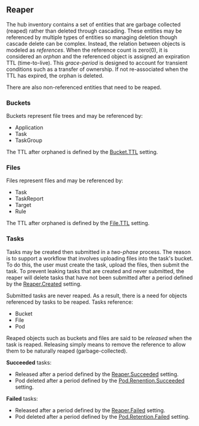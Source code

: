 
## Reaper ##

The hub inventory contains a set of entities that are garbage collected (reaped) 
rather than deleted through cascading. These entities may be referenced by multiple
types of entities so managing deletion though cascade delete can be complex. Instead,
the relation between objects is modeled as _references_. When the reference count
is zero(0), it is considered an _orphan_ and the referenced object is assigned 
an expiration TTL (time-to-live). This _grace-period_ is designed to account for 
transient conditions such as a transfer of ownership. If not re-associated when the 
TTL has expired, the orphan is deleted.

There are also non-referenced entities that need to be reaped.

### Buckets ###

Buckets represent file trees and may be referenced by:
- Application
- Task
- TaskGroup

The TTL after orphaned is defined by the
[Bucket.TTL](https://github.com/konveyor/tackle2-hub/blob/ab4977d68c9e4a8e1d0189f296ef1bafc447b92d/settings/README.md#main) setting.

### Files ###

Files represent files and may be referenced by:
- Task
- TaskReport
- Target
- Rule

The TTL after orphaned is defined by the
[File.TTL](https://github.com/konveyor/tackle2-hub/blob/ab4977d68c9e4a8e1d0189f296ef1bafc447b92d/settings/README.md#main) setting.

### Tasks ###

Tasks may be created then submitted in a _two-phase_ process. The reason is to support
a workflow that involves uploading files into the task's bucket. To do this, the user
must create the task, upload the files, then submit the task. To prevent leaking tasks
that are created and never submitted, the reaper will delete tasks that have not been
submitted after a period defined by the
[Reaper.Created](https://github.com/konveyor/tackle2-hub/blob/ab4977d68c9e4a8e1d0189f296ef1bafc447b92d/settings/README.md#task-manager) setting.

Submitted tasks are never reaped. As a result, there is a need for objects
referenced by tasks to be reaped. Tasks reference:
- Bucket
- File
- Pod

Reaped objects such as buckets and files are said to be _released_ when the task is
reaped. Releasing simply means to remove the reference to allow them to be
naturally reaped (garbage-collected).

**Succeeded** tasks:
- Released after a period defined by the
  [Reaper.Succeeded](https://github.com/konveyor/tackle2-hub/blob/ab4977d68c9e4a8e1d0189f296ef1bafc447b92d/settings/README.md#task-manager) setting.
- Pod deleted after a period defined by the
  [Pod.Renention.Succeeded](https://github.com/konveyor/tackle2-hub/blob/ab4977d68c9e4a8e1d0189f296ef1bafc447b92d/settings/README.md#task-manager) setting.

**Failed** tasks:
- Released after a period defined by the
  [Reaper.Failed](https://github.com/konveyor/tackle2-hub/blob/ab4977d68c9e4a8e1d0189f296ef1bafc447b92d/settings/README.md#task-manager) setting.
- Pod deleted after a period defined by the
  [Pod.Retention.Failed](https://github.com/konveyor/tackle2-hub/blob/ab4977d68c9e4a8e1d0189f296ef1bafc447b92d/settings/README.md#task-manager) setting.
